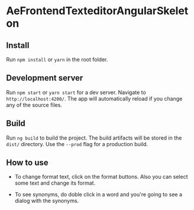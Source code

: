 # AeFrontendTexteditorAngularSkeleton

## Install

Run `npm install` or `yarn` in the root folder.

## Development server

Run `npm start` or `yarn start` for a dev server. Navigate to `http://localhost:4200/`. The app will automatically reload if you change any of the source files.

## Build

Run `ng build` to build the project. The build artifacts will be stored in the `dist/` directory. Use the `--prod` flag for a production build.

## How to use

+ To change format text, click on the format buttons. Also you can select some text and change its format.

+ To see synonyms, do doble click in a word and you're going to see a dialog with the synonyms.
